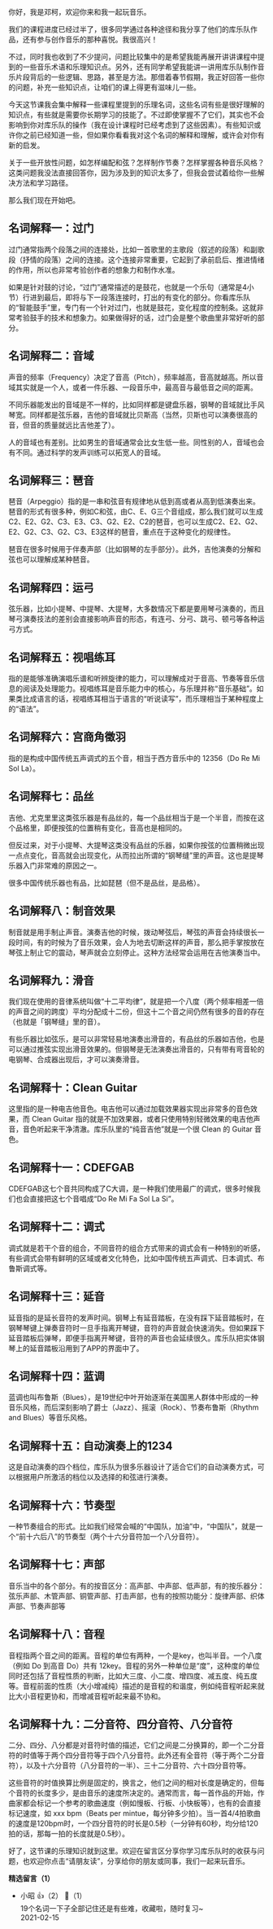 你好，我是邓柯，欢迎你来和我一起玩音乐。

我们的课程进度已经过半了，很多同学通过各种途径和我分享了他们的库乐队作品，还有参与创作音乐的那种喜悦。我很高兴！

不过，同时我也收到了不少提问，问题比较集中的是希望我能再展开讲讲课程中提到的一些音乐术语和乐理知识点。另外，还有同学希望我能讲一讲用库乐队制作音乐片段背后的一些逻辑、思路，甚至是方法。那借着春节假期，我正好回答一些你的问题，补充一些知识点，让咱们的课上得更有滋味儿一些。

今天这节课我会集中解释一些课程里提到的乐理名词，这些名词有些是很好理解的知识点，有些就是需要你长期学习的技能了。不过即使掌握不了它们，其实也不会影响到你对库乐队的操作（我在设计课程时已经考虑到了这些因素）。有些知识或许你之前已经知道一些，但如果你看看我对这个名词的解释和理解，或许会对你有新的启发。

关于一些开放性问题，如怎样编配和弦？怎样制作节奏？怎样掌握各种音乐风格？这类问题我没法直接回答你，因为涉及到的知识太多了，但我会尝试着给你一些解决方法和学习路径。

那么我们现在开始吧。

## 名词解释一：过门

过门通常指两个段落之间的连接处，比如一首歌里的主歌段（叙述的段落）和副歌段（抒情的段落）之间的连接。这个连接非常重要，它起到了承前启后、推进情绪的作用，所以也非常考验创作者的想象力和制作水准。

如果是针对鼓的讨论，“过门”通常描述的是鼓花，也就是一个乐句（通常是4小节）行进到最后，即将与下一段落连接时，打出的有变化的部分。你看库乐队的“智能鼓手”里，专门有一个针对过门，也就是鼓花，变化程度的控制条。这就非常考验鼓手的技术和想象力。如果做得好的话，过门会是整个歌曲里非常好听的部分。

## 名词解释二：音域

声音的频率（Frequency）决定了音高（Pitch），频率越高，音高就越高。所以音域其实就是一个人，或者一件乐器、一段音乐中，最高音与最低音之间的距离。

不同乐器能发出的音域是不一样的，比如同样都是键盘乐器，钢琴的音域就比手风琴宽。同样都是弦乐器，吉他的音域就比贝斯高（当然，贝斯也可以演奏很高的音，但音的质量就远比吉他差了）。

人的音域也有差别。比如男生的音域通常会比女生低一些。同性别的人，音域也会有不同。通过科学的发声训练可以拓宽人的音域。

## 名词解释三：琶音

琶音（Arpeggio）指的是一串和弦音有规律地从低到高或者从高到低演奏出来。琶音的形式有很多种，例如C和弦，由C、E、G三个音组成，那么我们就可以生成C2、E2、G2、C3、E3、C3、G2、E2、C2的琶音，也可以生成C2、E2、G2、E2、G2、C3、G2、C3、E3这样的琶音，重点在于这种变化的规律性。

琶音在很多时候用于伴奏声部（比如钢琴的左手部分）。此外，吉他演奏的分解和弦也可以理解成某种琶音。

## 名词解释四：运弓

弦乐器，比如小提琴、中提琴、大提琴，大多数情况下都是要用琴弓演奏的，而且琴弓演奏技法的差别会直接影响声音的形态，有连弓、分弓、跳弓、顿弓等各种运弓方式。

## 名词解释五：视唱练耳

指的是能够准确演唱乐谱和听辨旋律的能力，可以理解成对于音高、节奏等音乐信息的阅读及处理能力。视唱练耳是音乐能力中的核心，与乐理并称“音乐基础”。如果类比成语言的话，视唱练耳相当于语言的“听说读写”，而乐理相当于某种程度上的“语法”。

## 名词解释六：宫商角徵羽

指的是构成中国传统五声调式的五个音，相当于西方音乐中的 12356（Do Re Mi Sol La）。

## 名词解释七：品丝

吉他、尤克里里这类弦乐器是有品丝的，每一个品丝相当于是一个半音，而按在这个品格里，即便按弦的位置稍有变化，音高也是相同的。

但反过来，对于小提琴、大提琴这类没有品丝的乐器，如果你按弦的位置稍微出现一点点变化，音高就会出现变化，从而拉出所谓的“钢琴缝”里的声音。这也是提琴乐器入门非常难的原因之一。

很多中国传统乐器也有品，比如琵琶（但不是品丝，是品格）。

## 名词解释八：制音效果

制音就是用手制止声音。演奏吉他的时候，拨动琴弦后，琴弦的声音会持续很长一段时间，有的时候为了音乐效果，会人为地去切断这样的声音，那么把手掌按放在琴弦上制止它的震动，琴声就会立刻停止。这种方法经常会运用在吉他演奏当中。

## 名词解释九：滑音

我们现在使用的音律系统叫做“十二平均律”，就是把一个八度（两个频率相差一倍的声音之间的跨度）平均分配成十二份，但这十二个音之间仍然有很多的音的存在（也就是「钢琴缝」里的音）。

有些乐器比如弦乐，是可以非常轻易地演奏出滑音的，有品丝的乐器如吉他，也是可以通过推弦实现出滑音效果的。但钢琴是无法演奏出滑音的，只有带有弯音轮的电钢琴、合成器出现后，才可以演奏滑音。

## 名词解释十：Clean Guitar

这里指的是一种电吉他音色。电吉他可以通过加载效果器实现出非常多的音色效果，而 Clean Guitar 指的就是不加效果器，或者只使用特别轻微效果的电吉他声音，音色听起来干净清澈。库乐队里的“纯音吉他”就是一个很 Clean 的 Guitar 音色。

## 名词解释十一：CDEFGAB

CDEFGAB这七个音共同构成了C大调，是一种我们使用最广的调式，很多时候我们也会直接把这七个音唱成“Do Re Mi Fa Sol La Si”。

## 名词解释十二：调式

调式就是若干个音的组合，不同音符的组合方式带来的调式会有一种特别的听感，有些调式会带有鲜明的区域或者文化特色，比如中国传统五声调式、日本调式、布鲁斯调式等。

## 名词解释十三：延音

延音指的是延长音符的发声时间。钢琴上有延音踏板，在没有踩下延音踏板时，在钢琴琴键上弹奏音符时一旦手指离开琴键，音符的声音就会快速消失。但如果踩下延音踏板后弹琴，即便手指离开琴键，音符的声音也会延续很久。库乐队把实体钢琴上的延音踏板沿用到了APP的界面中了。

## 名词解释十四：蓝调

蓝调也叫布鲁斯（Blues），是19世纪中叶开始逐渐在美国黑人群体中形成的一种音乐风格，而后深刻影响了爵士（Jazz）、摇滚（Rock）、节奏布鲁斯（Rhythm and Blues）等音乐风格。

## 名词解释十五：自动演奏上的1234

这是自动演奏的四个档位，库乐队为很多乐器设计了适合它们的自动演奏方式，可以根据用户所激活的档位以及选择的和弦进行演奏。

## 名词解释十六：节奏型

一种节奏组合的形式。比如我们经常会喊的“中国队，加油”中，“中国队”，就是一个“前十六后八”的节奏型（两个十六分音符加一个八分音符）。

## 名词解释十七：声部

音乐当中的各个部分。有的按音区分：高声部、中声部、低声部，有的按乐器分：弦乐声部、木管声部、铜管声部、打击声部，也有的按照功能分：旋律声部、织体声部、节奏声部等

## 名词解释十八：音程

音程指两个音之间的距离。音程的单位有两种，一个是key，也叫半音。一个八度（例如 Do 到高音 Do）共有 12key。音程的另外一种单位是“度”，这种度的单位同时还包括了音程性质的判断，比如大三度、小二度、增四度、减五度、纯五度等。音程前面的性质（大小增减纯）描述的是音程的和谐度，例如纯音程听起来就比大小音程更协和，而增减音程听起来最不协和。

## 名词解释十九：二分音符、四分音符、八分音符

二分、四分、八分都是对音符时值的描述，它们之间是二分换算的，即一个二分音符的时值等于两个四分音符等于四个八分音符。此外还有全音符（等于两个二分音符），以及十六分音符（八分音符的一半）、三十二分音符、六十四分音符等。

这些音符的时值换算比例是固定的，换言之，他们之间的相对长度是确定的，但每个音符的长度多少，是由音乐的速度所决定的。通常而言，每一首作品的开始，作曲家都会标记一个参考的歌曲速度（例如慢板、行板、小快板等），也有的会直接标记速度，如 xxx bpm（Beats per mintue，每分钟多少拍）。当一首4/4拍歌曲的速度是120bpm时，一个四分音符的时长是0.5秒（一分钟有60秒，均分给120拍的话，那每一拍的长度就是0.5秒）。

好了，这节课的乐理知识就到这里。欢迎在留言区分享你学习库乐队时的收获与问题，也欢迎你点击“请朋友读”，分享给你的朋友或同事，我们一起来玩音乐。
<div><strong>精选留言（1）</strong></div><ul>
<li><span>小昭</span> 👍（2） 💬（1）<div>19个名词一下子全部记住还是有些难，收藏啦，随时复习~</div>2021-02-15</li><br/>
</ul>